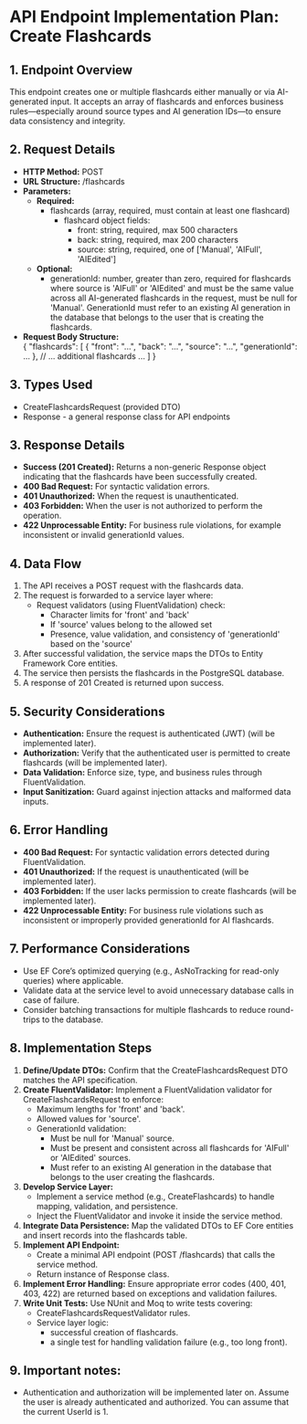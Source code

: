 # API Endpoint Implementation Plan: Create Flashcards

## 1. Endpoint Overview
This endpoint creates one or multiple flashcards either manually or via AI-generated input. It accepts an array of flashcards and enforces business rules—especially around source types and AI generation IDs—to ensure data consistency and integrity.

## 2. Request Details
- **HTTP Method:** POST
- **URL Structure:** /flashcards
- **Parameters:**
  - **Required:** 
    - flashcards (array, required, must contain at least one flashcard)
      - flashcard object fields:
        - front: string, required, max 500 characters
        - back: string, required, max 200 characters
        - source: string, required, one of ['Manual', 'AIFull', 'AIEdited']
  - **Optional:** 
    - generationId: number, greater than zero, required for flashcards where source is 'AIFull' or 'AIEdited' and must be the same value across all AI-generated flashcards in the request, must be null for 'Manual'. GenerationId must refer to an existing AI generation in the database that belongs to the user that is creating the flashcards.
- **Request Body Structure:**  
  {
    "flashcards": [
      {
        "front": "...",
        "back": "...",
        "source": "...",
        "generationId": ...
      },
      // ... additional flashcards ...
    ]
  }

## 3. Types Used
- CreateFlashcardsRequest (provided DTO)
- Response - a general response class for API endpoints

## 3. Response Details
- **Success (201 Created):** Returns a non-generic Response object indicating that the flashcards have been successfully created.
- **400 Bad Request:** For syntactic validation errors.
- **401 Unauthorized:** When the request is unauthenticated.
- **403 Forbidden:** When the user is not authorized to perform the operation.
- **422 Unprocessable Entity:** For business rule violations, for example inconsistent or invalid generationId values.

## 4. Data Flow
1. The API receives a POST request with the flashcards data.
2. The request is forwarded to a service layer where:
   - Request validators (using FluentValidation) check:
     - Character limits for 'front' and 'back'
     - If 'source' values belong to the allowed set
     - Presence, value validation, and consistency of 'generationId' based on the 'source'
3. After successful validation, the service maps the DTOs to Entity Framework Core entities.
4. The service then persists the flashcards in the PostgreSQL database.
5. A response of 201 Created is returned upon success.

## 5. Security Considerations
- **Authentication:** Ensure the request is authenticated (JWT) (will be implemented later).
- **Authorization:** Verify that the authenticated user is permitted to create flashcards (will be implemented later).
- **Data Validation:** Enforce size, type, and business rules through FluentValidation.
- **Input Sanitization:** Guard against injection attacks and malformed data inputs.

## 6. Error Handling
- **400 Bad Request:** For syntactic validation errors detected during FluentValidation.
- **401 Unauthorized:** If the request is unauthenticated (will be implemented later).
- **403 Forbidden:** If the user lacks permission to create flashcards (will be implemented later).
- **422 Unprocessable Entity:** For business rule violations such as inconsistent or improperly provided generationId for AI flashcards.

## 7. Performance Considerations
- Use EF Core’s optimized querying (e.g., AsNoTracking for read-only queries) where applicable.
- Validate data at the service level to avoid unnecessary database calls in case of failure.
- Consider batching transactions for multiple flashcards to reduce round-trips to the database.

## 8. Implementation Steps
1. **Define/Update DTOs:** Confirm that the CreateFlashcardsRequest DTO matches the API specification.
2. **Create FluentValidator:** Implement a FluentValidation validator for CreateFlashcardsRequest to enforce:
   - Maximum lengths for 'front' and 'back'.
   - Allowed values for 'source'.
   - GenerationId validation:
     - Must be null for 'Manual' source.
     - Must be present and consistent across all flashcards for 'AIFull' or 'AIEdited' sources.
     - Must refer to an existing AI generation in the database that belongs to the user creating the flashcards.
3. **Develop Service Layer:**
   - Implement a service method (e.g., CreateFlashcards) to handle mapping, validation, and persistence.
   - Inject the FluentValidator and invoke it inside the service method.
4. **Integrate Data Persistence:** Map the validated DTOs to EF Core entities and insert records into the flashcards table.
5. **Implement API Endpoint:**  
   - Create a minimal API endpoint (POST /flashcards) that calls the service method.
   - Return instance of Response class.
6. **Implement Error Handling:** Ensure appropriate error codes (400, 401, 403, 422) are returned based on exceptions and validation failures.
7. **Write Unit Tests:** Use NUnit and Moq to write tests covering:
    - CreateFlashcardsRequestValidator rules.
    - Service layer logic:
      - successful creation of flashcards.
      - a single test for handling validation failure (e.g., too long front).

## 9. Important notes:
- Authentication and authorization will be implemented later on. Assume the user is already authenticated and authorized. You can assume that the current UserId is 1.